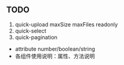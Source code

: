 ## TODO

1. quick-upload maxSize maxFiles readonly
2. quick-select
3. quick-pagination

- attribute number/boolean/string
- 各组件使用说明：属性、方法说明
